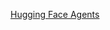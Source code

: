 [Hugging Face Agents
](https://cdn-uploads.huggingface.co/production/uploads/noauth/P6DboJDpiR0Zad75RgZZt.webp)
































